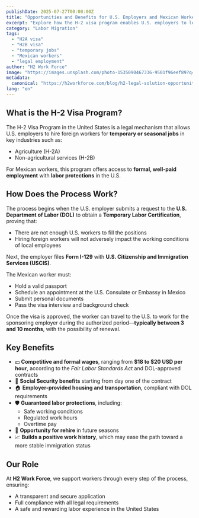 ```yaml
---
publishDate: 2025-07-27T00:00:00Z
title: "Opportunities and Benefits for U.S. Employers and Mexican Workers"
excerpt: "Explore how the H-2 visa program enables U.S. employers to legally hire Mexican workers for temporary or seasonal jobs, offering formal employment and full legal protections."
category: "Labor Migration"
tags:
  - "H2A visa"
  - "H2B visa"
  - "temporary jobs"
  - "Mexican workers"
  - "legal employment"
author: "H2 Work Force"
image: "https://images.unsplash.com/photo-1535090467336-9501f96eef89?q=80&w=2100&auto=format&fit=crop&ixlib=rb-4.1.0&ixid=M3wxMjA3fDB8MHxwaG90by1wYWdlfHx8fGVufDB8fHx8fA%3D%3D"
metadata:
  canonical: "https://h2workforce.com/blog/h2-legal-solution-opportunities"
lang: "en"
---
```


## What is the H-2 Visa Program?

The H-2 Visa Program in the United States is a legal mechanism that allows U.S. employers to hire foreign workers for **temporary or seasonal jobs** in key industries such as:

- Agriculture (H-2A)
- Non-agricultural services (H-2B)

For Mexican workers, this program offers access to **formal, well-paid employment** with **labor protections** in the U.S.

## How Does the Process Work?

The process begins when the U.S. employer submits a request to the **U.S. Department of Labor (DOL)** to obtain a **Temporary Labor Certification**, proving that:

- There are not enough U.S. workers to fill the positions
- Hiring foreign workers will not adversely impact the working conditions of local employees

Next, the employer files **Form I-129** with **U.S. Citizenship and Immigration Services (USCIS)**.

The Mexican worker must:

- Hold a valid passport
- Schedule an appointment at the U.S. Consulate or Embassy in Mexico
- Submit personal documents
- Pass the visa interview and background check

Once the visa is approved, the worker can travel to the U.S. to work for the sponsoring employer during the authorized period—**typically between 3 and 10 months**, with the possibility of renewal.

## Key Benefits

- 💵 **Competitive and formal wages**, ranging from **$18 to $20 USD per hour**, according to the *Fair Labor Standards Act* and DOL-approved contracts
- 🧾 **Social Security benefits** starting from day one of the contract
- 🏠 **Employer-provided housing and transportation**, compliant with DOL requirements
- 🛡️ **Guaranteed labor protections**, including:
  - Safe working conditions
  - Regulated work hours
  - Overtime pay
- 🔁 **Opportunity for rehire** in future seasons
- 📈 **Builds a positive work history**, which may ease the path toward a more stable immigration status

## Our Role

At **H2 Work Force**, we support workers through every step of the process, ensuring:

- A transparent and secure application
- Full compliance with all legal requirements
- A safe and rewarding labor experience in the United States
